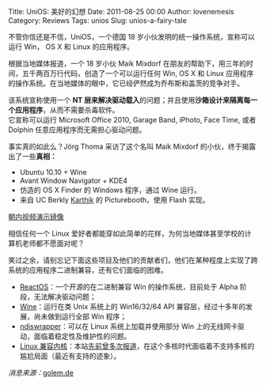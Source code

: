 Title: UniOS: 美好的幻想
Date: 2011-08-25 00:00
Author: lovenemesis
Category: Reviews
Tags: unios
Slug: unios-a-fairy-tale

不管你信还是不信，UniOS，一个德国 18
岁小伙发明的统一操作系统，宣称可以运行 Win， OS X 和 Linux 的应用程序。

根据当地媒体报道，一个 18 岁小伙 Maik Mixdorf
在朋友的帮助下，用三年的时间，五千两百万行代码，创造了一个可以运行任何
Win, OS X 和 Linux
应用程序的操作系统。在当地媒体的眼中，它已经俨然成为乔布斯和盖茨的竞争对手。

该系统宣称使用一个 **NT
层来解决驱动载入**的问题；并且使用**沙箱设计来隔离每一个应用程序**，从而不需要杀毒软件。  
它宣称可以运行 Microsoft Office 2010, Garage Band, iPhoto, Face Time,
或者 Dolphin 任意应用程序而无需担心驱动问题。

事实真的如此么？Jörg Thoma 采访了这个名叫 Maik Mixdorf
的小伙，终于揭露出了一些**真相：**

-   Ubuntu 10.10 + Wine
-   Avant Window Navigator + KDE4
-   仿造的 OS X Finder 的 Windows 程序，通过 Wine 运行。
-   来自 UC Berkly [Karthik](http://tharavaad.wordpress.com/) 的
    Picturebooth，使用 Flash 实现。

[朝内视频演示镜像](http://v.youku.com/v_show/id_XMjk3ODczOTky.html)

相信任何一个 Linux
爱好者都能穿如此简单的花样，为何当地媒体甚至学校的计算机老师都不愿面对呢？

笑过之余，请别忘记下面这些项目及他们的贡献者们，他们在某种程度上实现了跨系统的应用程序二进制兼容，还有它们面临的困难。

-   [ReactOS](http://www.reactos.org)：一个开源的在二进制兼容 Win
    的操作系统，目前处于 Alpha 阶段，无法解决驱动问题；
-   [Wine](http://www.winehq.org/)：运行在类 Unix 系统上的 Win16/32/64
    API 兼容层，经过十多年的发展，尚未做到运行全部 Win 程序；
-   [ndiswrapper](http://sourceforge.net/apps/mediawiki/ndiswrapper/index.php?title=Main_Page)：可以在
    Linux 系统上加载并使用部分 Win
    上的无线网卡驱动，面临着稳定性及维护性的问题。
-   [Linux
    兼容内核](http://www.longene.org/index.php)：本站[先前曾多次报道](http://linuxtoy.org/archives/linux-unifiedkernel-0241-released.html)，在这个多核时代面临着不支持多核的尴尬局面（最近有支持的迹象）。

*消息来源：*[golem.de](http://www.golem.de/1108/85776.html#gg1_anchor)
